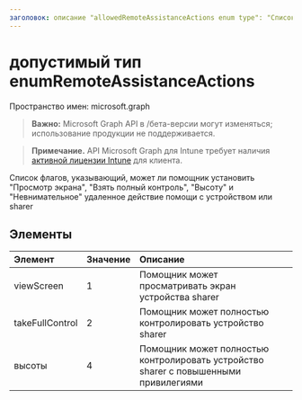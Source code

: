 ```yaml
---
заголовок: описание "allowedRemoteAssistanceActions enum type": "Список флагов, указывающий, может ли помощник установить экран просмотра", "Взять полный контроль", "Высоту" и "Без присмотра" с помощью устройства или sharer" автора: "dougeby" localization_priority: Normal ms.prod: "intune" doc_type: enumPageType
---
```


# <a name="allowedremoteassistanceactions-enum-type"></a>допустимый тип enumRemoteAssistanceActions

Пространство имен: microsoft.graph

> **Важно:** Microsoft Graph API в /бета-версии могут изменяться; использование продукции не поддерживается.

> **Примечание.** API Microsoft Graph для Intune требует наличия [активной лицензии Intune](https://go.microsoft.com/fwlink/?linkid=839381) для клиента.

Список флагов, указывающий, может ли помощник установить "Просмотр экрана", "Взять полный контроль", "Высоту" и "Невнимательное" удаленное действие помощи с устройством или sharer

## <a name="members"></a>Элементы
|Элемент|Значение|Описание|
|:---|:---|:---|
|viewScreen|1|Помощник может просматривать экран устройства sharer|
|takeFullControl|2|Помощник может полностью контролировать устройство sharer|
|высоты|4|Помощник может полностью контролировать устройство sharer с повышенными привилегиями|




